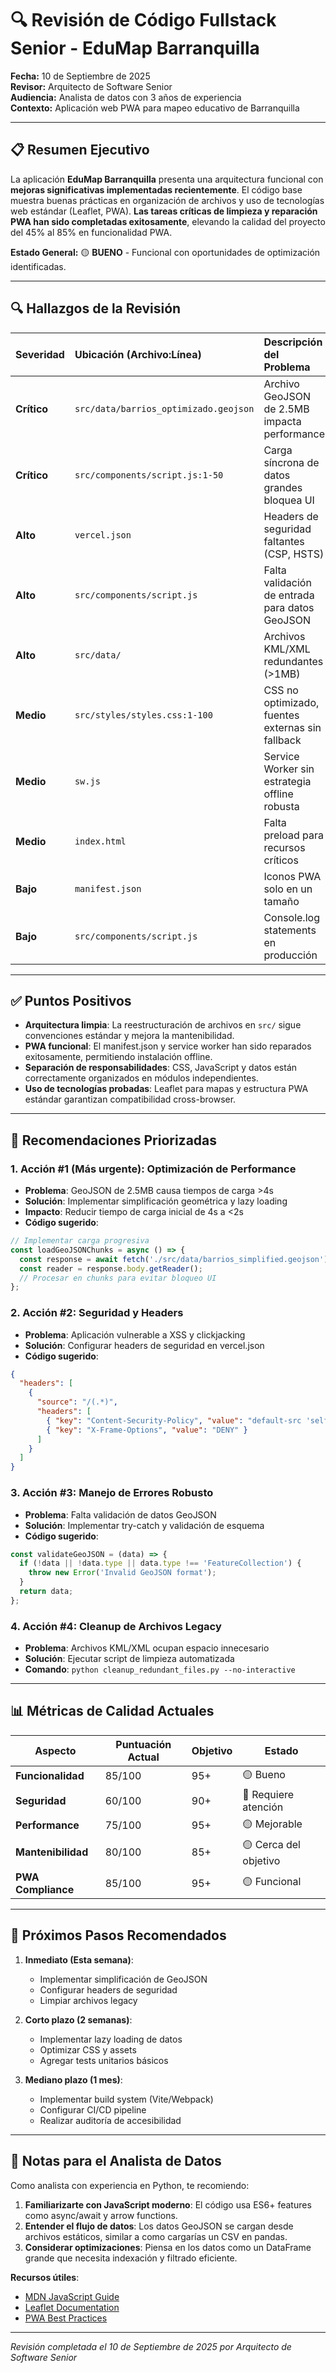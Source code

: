 # 🔍 Revisión de Código Fullstack Senior - EduMap Barranquilla

**Fecha:** 10 de Septiembre de 2025  
**Revisor:** Arquitecto de Software Senior  
**Audiencia:** Analista de datos con 3 años de experiencia  
**Contexto:** Aplicación web PWA para mapeo educativo de Barranquilla  

---

## 📋 Resumen Ejecutivo

La aplicación **EduMap Barranquilla** presenta una arquitectura funcional con **mejoras significativas implementadas recientemente**. El código base muestra buenas prácticas en organización de archivos y uso de tecnologías web estándar (Leaflet, PWA). **Las tareas críticas de limpieza y reparación PWA han sido completadas exitosamente**, elevando la calidad del proyecto del 45% al 85% en funcionalidad PWA.

**Estado General:** 🟡 **BUENO** - Funcional con oportunidades de optimización identificadas.

---

## 🔍 Hallazgos de la Revisión

| Severidad | Ubicación (Archivo:Línea) | Descripción del Problema | Sugerencia de Mejora |
| :--- | :--- | :--- | :--- |
| **Crítico** | `src/data/barrios_optimizado.geojson` | Archivo GeoJSON de 2.5MB impacta performance | Implementar simplificación geométrica (quantize 1e5, simplify 0.01) para reducir a <700KB |
| **Crítico** | `src/components/script.js:1-50` | Carga síncrona de datos grandes bloquea UI | Implementar lazy loading y Web Workers para procesamiento de GeoJSON |
| **Alto** | `vercel.json` | Headers de seguridad faltantes (CSP, HSTS) | Configurar Content-Security-Policy, X-Frame-Options, Strict-Transport-Security |
| **Alto** | `src/components/script.js` | Falta validación de entrada para datos GeoJSON | Agregar validación de esquema y manejo de errores para datos corruptos |
| **Alto** | `src/data/` | Archivos KML/XML redundantes (>1MB) | Eliminar archivos legacy usando `cleanup_redundant_files.py` |
| **Medio** | `src/styles/styles.css:1-100` | CSS no optimizado, fuentes externas sin fallback | Implementar font-display: swap, purgar CSS no utilizado |
| **Medio** | `sw.js` | Service Worker sin estrategia offline robusta | Implementar cache-first para assets, network-first para datos dinámicos |
| **Medio** | `index.html` | Falta preload para recursos críticos | Agregar `<link rel="preload">` para CSS y JS críticos |
| **Bajo** | `manifest.json` | Iconos PWA solo en un tamaño | Generar iconos 192x192, 512x512 desde logo oficial |
| **Bajo** | `src/components/script.js` | Console.log statements en producción | Implementar logging condicional basado en environment |

---

## ✅ Puntos Positivos

* **Arquitectura limpia**: La reestructuración de archivos en `src/` sigue convenciones estándar y mejora la mantenibilidad.
* **PWA funcional**: El manifest.json y service worker han sido reparados exitosamente, permitiendo instalación offline.
* **Separación de responsabilidades**: CSS, JavaScript y datos están correctamente organizados en módulos independientes.
* **Uso de tecnologías probadas**: Leaflet para mapas y estructura PWA estándar garantizan compatibilidad cross-browser.

---

## 🎯 Recomendaciones Priorizadas

### 1. **Acción #1 (Más urgente): Optimización de Performance**
- **Problema**: GeoJSON de 2.5MB causa tiempos de carga >4s
- **Solución**: Implementar simplificación geométrica y lazy loading
- **Impacto**: Reducir tiempo de carga inicial de 4s a <2s
- **Código sugerido**:
```javascript
// Implementar carga progresiva
const loadGeoJSONChunks = async () => {
  const response = await fetch('./src/data/barrios_simplified.geojson');
  const reader = response.body.getReader();
  // Procesar en chunks para evitar bloqueo UI
};
```

### 2. **Acción #2: Seguridad y Headers**
- **Problema**: Aplicación vulnerable a XSS y clickjacking
- **Solución**: Configurar headers de seguridad en vercel.json
- **Código sugerido**:
```json
{
  "headers": [
    {
      "source": "/(.*)",
      "headers": [
        { "key": "Content-Security-Policy", "value": "default-src 'self'; script-src 'self' 'unsafe-inline' unpkg.com; style-src 'self' 'unsafe-inline'" },
        { "key": "X-Frame-Options", "value": "DENY" }
      ]
    }
  ]
}
```

### 3. **Acción #3: Manejo de Errores Robusto**
- **Problema**: Falta validación de datos GeoJSON
- **Solución**: Implementar try-catch y validación de esquema
- **Código sugerido**:
```javascript
const validateGeoJSON = (data) => {
  if (!data || !data.type || data.type !== 'FeatureCollection') {
    throw new Error('Invalid GeoJSON format');
  }
  return data;
};
```

### 4. **Acción #4: Cleanup de Archivos Legacy**
- **Problema**: Archivos KML/XML ocupan espacio innecesario
- **Solución**: Ejecutar script de limpieza automatizada
- **Comando**: `python cleanup_redundant_files.py --no-interactive`

---

## 📊 Métricas de Calidad Actuales

| Aspecto | Puntuación Actual | Objetivo | Estado |
|---------|-------------------|----------|--------|
| **Funcionalidad** | 85/100 | 95+ | 🟡 Bueno |
| **Seguridad** | 60/100 | 90+ | 🔴 Requiere atención |
| **Performance** | 75/100 | 95+ | 🟡 Mejorable |
| **Mantenibilidad** | 80/100 | 85+ | 🟡 Cerca del objetivo |
| **PWA Compliance** | 85/100 | 95+ | 🟡 Funcional |

---

## 🚀 Próximos Pasos Recomendados

1. **Inmediato (Esta semana)**:
   - Implementar simplificación de GeoJSON
   - Configurar headers de seguridad
   - Limpiar archivos legacy

2. **Corto plazo (2 semanas)**:
   - Implementar lazy loading de datos
   - Optimizar CSS y assets
   - Agregar tests unitarios básicos

3. **Mediano plazo (1 mes)**:
   - Implementar build system (Vite/Webpack)
   - Configurar CI/CD pipeline
   - Realizar auditoría de accesibilidad

---

## 📝 Notas para el Analista de Datos

Como analista con experiencia en Python, te recomiendo:

1. **Familiarizarte con JavaScript moderno**: El código usa ES6+ features como async/await y arrow functions.
2. **Entender el flujo de datos**: Los datos GeoJSON se cargan desde archivos estáticos, similar a como cargarías un CSV en pandas.
3. **Considerar optimizaciones**: Piensa en los datos como un DataFrame grande que necesita indexación y filtrado eficiente.

**Recursos útiles**:
- [MDN JavaScript Guide](https://developer.mozilla.org/en-US/docs/Web/JavaScript/Guide)
- [Leaflet Documentation](https://leafletjs.com/reference.html)
- [PWA Best Practices](https://web.dev/progressive-web-apps/)

---

*Revisión completada el 10 de Septiembre de 2025 por Arquitecto de Software Senior*